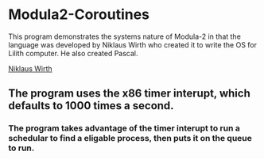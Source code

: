 # Modula2-Coroutines
This program demonstrates the systems nature of Modula-2 in that the language was developed by Niklaus Wirth who created it to write the OS for Lilith computer.  He also created Pascal.

[Niklaus Wirth](https://en.wikipedia.org/wiki/Niklaus_Wirth)


## The program uses the x86 timer interupt, which defaults to 1000 times a second.

### The program takes advantage of the timer interupt to run a schedular to find a eligable process, then puts it on the queue to run.